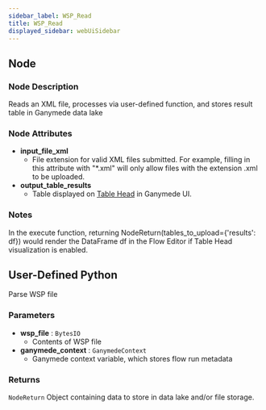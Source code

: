 ```yaml
---
sidebar_label: WSP_Read
title: WSP_Read
displayed_sidebar: webUiSidebar
---
```


## Node

### Node Description

Reads an XML file, processes via user-defined function, and stores result
table in Ganymede data lake

### Node Attributes

- **input_file_xml**
  - File extension for valid XML files submitted.  For example, filling in this attribute with "*.xml" will only allow files with the extension .xml to be uploaded.
- **output_table_results**
  - Table displayed on [Table Head](https://docs.ganymede.bio/app/intro/Concepts#table-head) in Ganymede UI.

### Notes

In the execute function, returning NodeReturn(tables_to_upload=\{'results': df\}) would render the DataFrame df in the Flow Editor if Table Head visualization is enabled.

## User-Defined Python

Parse WSP file

### Parameters

- **wsp_file** : `BytesIO`
    - Contents of WSP file
- **ganymede_context** : `GanymedeContext`
    - Ganymede context variable, which stores flow run metadata

### Returns

`NodeReturn`
  Object containing data to store in data lake and/or file storage.